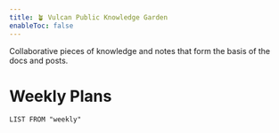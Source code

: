 ```yaml
---
title: 🪴 Vulcan Public Knowledge Garden
enableToc: false
---
```


Collaborative pieces of knowledge and notes that form the basis of the docs and posts.

# Weekly Plans
```dataview
LIST FROM "weekly"
```
